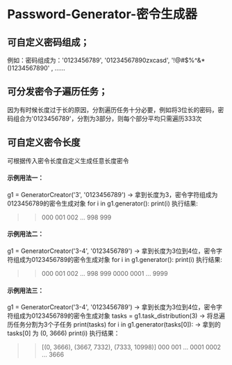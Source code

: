 # Password-Generator-密令生成器
## 可自定义密码组成；
例如：密码组成为：'0123456789', '01234567890zxcasd', '!@#$%^&*()1234567890' , ......
## 可分发密令子遍历任务；
因为有时候长度过于长的原因，分割遍历任务十分必要，例如将3位长的密码，密码组合为'0123456789'，分割为3部分，则每个部分平均只需遍历333次
## 可自定义密令长度
可根据传入密令长度自定义生成任意长度密令


#### 示例用法一：
g1 = GeneratorCreator('3', '0123456789')    -> 拿到长度为3，密令字符组成为0123456789的密令生成对象
for i in g1.generator():
    print(i)
执行结果:
>> 000
>> 001
>> 002
>> ...
>> 998
>> 999

#### 示例用法二：
g1 = GeneratorCreator('3-4', '0123456789')    -> 拿到长度为3位到4位，密令字符组成为0123456789的密令生成对象
for i in g1.generator():
    print(i)
执行结果:
>> 000
>> 001
>> 002
>> ...
>> 998
>> 999
>> 0000
>> 0001
>> ...
>> 9999

#### 示例用法三：
g1 = GeneratorCreator('3-4', '0123456789')    -> 拿到长度为3位到4位，密令字符组成为0123456789的密令生成对象
tasks = g1.task_distribution(3)     -> 将总遍历任务分割为3个子任务
print(tasks)
for i in g1.generator(tasks[0]):        -> 拿到的 tasks[0] 为 (0, 3666)
    print(i)
执行结果：
>> [(0, 3666), (3667, 7332), (7333, 10998)]
>> 000
>> 001
>> ...
>> 0001
>> 0002
>> ...
>> 3666
